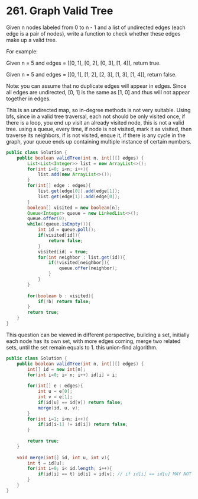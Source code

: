 # 261. Graph Valid Tree
Given n nodes labeled from 0 to n - 1 and a list of undirected edges (each edge is a pair of nodes), write a function to check whether these edges make up a valid tree.

For example:

Given n = 5 and edges = [[0, 1], [0, 2], [0, 3], [1, 4]], return true.

Given n = 5 and edges = [[0, 1], [1, 2], [2, 3], [1, 3], [1, 4]], return false.

Note: you can assume that no duplicate edges will appear in edges. Since all edges are undirected, [0, 1] is the same as [1, 0] and thus will not appear together in edges.

This is an undirected map, so in-degree methods is not very suitable.
Using bfs, since in a valid tree traversal, each not should be only visited once, if there is a loop, you end up visit an already visited node, this is not a valid tree. using a queue, every time, if node is not visited, mark it as visited, then traverse its neighbors, if is not visited, enque it, if there is any cycle in the graph, your queue ends up containing multiple instance of certain numbers.

```java
public class Solution {
    public boolean validTree(int n, int[][] edges) {
        List<List<Integer>> list = new ArrayList<>();
        for(int i=0; i<n; i++){
            list.add(new ArrayList<>());
        }
        for(int[] edge : edges){
            list.get(edge[0]).add(edge[1]);
            list.get(edge[1]).add(edge[0]);
        }
        boolean[] visited = new boolean[n];
        Queue<Integer> queue = new LinkedList<>();
        queue.offer(0);
        while(!queue.isEmpty()){
            int id = queue.poll();
            if(visited[id]){
                return false;
            }
            visited[id] = true;
            for(int neighbor : list.get(id)){
                if(!visited[neighbor]){
                    queue.offer(neighbor);
                }
            }
        }
        
        for(boolean b : visited){
            if(!b) return false;
        }
        return true;
    }
}
```
This question can be viewed in different perspective, building a set, initially each node has its own set, with more edges coming, merge two related sets, until the set remain equals to 1.  this union-find algorithm.


```java
public class Solution {
    public boolean validTree(int n, int[][] edges) {
        int[] id = new int[n];
        for(int i=0; i< n; i++) id[i] = i;
        
        for(int[] e : edges){
            int u = e[0];
            int v = e[1];
            if(id[u] == id[v]) return false;
            merge(id, u, v);
        }
        for(int i=1; i<n; i++){
            if(id[i-1] != id[i]) return false;
        }
        
        return true;
    }
    
    void merge(int[] id, int u, int v){
        int t = id[u];
        for(int i=0; i< id.length; i++){
            if(id[i] == t) id[i] = id[v]; // if id[i] == id[u] MAY NOT WORK, cause the id[u] val may changed.
        }
    }
}
```


